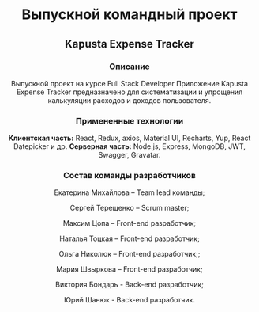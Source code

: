 <h1 align="center"> Выпускной командный проект </h1>
<h2 align="center"> Kapusta Expense Tracker</h2>
<h3 align="center"> Описание</h3>
<p align="center">Выпускной проект на курсе Full Stack Developer
Приложение Kapusta Expense Tracker предназначено для систематизации и упрощения
калькуляции расходов и доходов пользователя.
</p>
<h3 align="center"> Примененные технологии</h3>
<p align="center">
<b>Клиентская часть:</b> 
React, Redux, axios, Material UI,
Recharts, Yup, React Datepicker и др. 
<b>Серверная часть:</b> 
Node.js, Express, MongoDB, JWT, Swagger, Gravatar.
</p>

<h3 align="center"> Состав команды разработчиков</h3>

<p align="center">Екатерина Михайлова – Team lead команды;</p>
<p align="center">Сергей Терещенко – Scrum master;</p>
<p align="center">Максим Цопа – Front-end разработчик;</p>
<p align="center">Наталья Тоцкая – Front-end разработчик;</p>
<p align="center">Ольга Николюк – Front-end разработчик;;</p>
<p align="center">Мария Швыркова – Front-end разработчик;</p>
<p align="center">Виктория Бондарь - Back-end разработчик;</p>
<p align="center">Юрий Шанюк - Back-end разработчик.</p>
